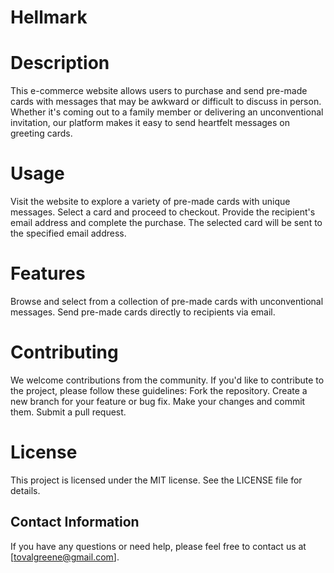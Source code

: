 # Hellmark

# Description

This e-commerce website allows users to purchase and send pre-made cards with messages that may be awkward or difficult to discuss in person. Whether it's coming out to a family member or delivering an unconventional invitation, our platform makes it easy to send heartfelt messages on greeting cards.

# Usage

Visit the website to explore a variety of pre-made cards with unique messages.
Select a card and proceed to checkout.
Provide the recipient's email address and complete the purchase.
The selected card will be sent to the specified email address.

# Features

Browse and select from a collection of pre-made cards with unconventional messages.
Send pre-made cards directly to recipients via email.

# Contributing

We welcome contributions from the community. If you'd like to contribute to the project, please follow these guidelines:
Fork the repository.
Create a new branch for your feature or bug fix.
Make your changes and commit them.
Submit a pull request.

# License
This project is licensed under the MIT license. See the LICENSE file for details.

## Contact Information
If you have any questions or need help, please feel free to contact us at [tovalgreene@gmail.com].
